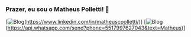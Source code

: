 ### Prazer, eu sou o Matheus Polletti! 👋

[![Blog](https://img.shields.io/badge/LinkedIn-0077B5?style=for-the-badge&logo=linkedin&logoColor=white)(https://www.linkedin.com/in/matheuscpolletti/)]
[![Blog](https://img.shields.io/badge/LinkedIn-0077B5?style=for-the-badge&logo=linkedin&logoColor=white)(https://api.whatsapp.com/send?phone=5517997627043&text=Matheus)]
